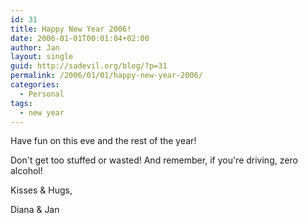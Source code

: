 ```yaml
---
id: 31
title: Happy New Year 2006!
date: 2006-01-01T00:01:04+02:00
author: Jan
layout: single
guid: http://sadevil.org/blog/?p=31
permalink: /2006/01/01/happy-new-year-2006/
categories:
  - Personal
tags:
  - new year
---
```

Have fun on this eve and the rest of the year!

Don't get too stuffed or wasted! And remember, if you're driving, zero alcohol!

Kisses & Hugs,

Diana & Jan